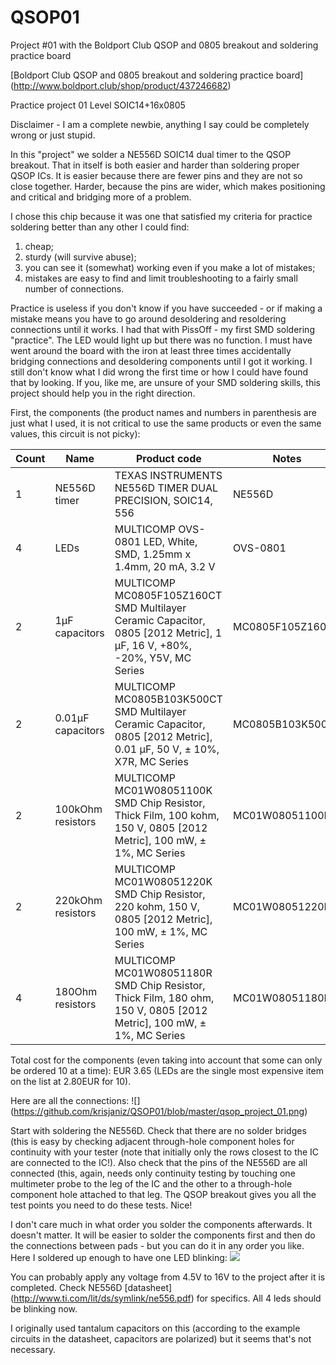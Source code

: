 # QSOP01
Project #01 with the Boldport Club QSOP and 0805 breakout and soldering practice board

[Boldport Club QSOP and 0805 breakout and soldering practice board] (http://www.boldport.club/shop/product/437246682)

Practice project 01
Level SOIC14+16x0805

Disclaimer - I am a complete newbie, anything I say could be completely wrong or just stupid.

In this "project" we solder a NE556D SOIC14 dual timer to the QSOP breakout. That in itself is both easier and harder than soldering proper QSOP ICs. It is easier because there are fewer pins and they are not so close together. Harder, because the pins are wider, which makes positioning and critical and bridging more of a problem.

I chose this chip because it was one that satisfied my criteria for practice soldering better than any other I could find:

1. cheap;
2. sturdy (will survive abuse);
3. you can see it (somewhat) working even if you make a lot of mistakes;
4. mistakes are easy to find and limit troubleshooting to a fairly small number of connections.

Practice is useless if you don't know if you have succeeded - or if making a mistake means you have to go around desoldering and resoldering connections until it works. I had that with PissOff - my first SMD soldering "practice". The LED would light up but there was no function. I must have went around the board with the iron at least three times accidentally bridging connections and desoldering components until I got it working. I still don't know what I did wrong the first time or how I could have found that by looking. If you, like me, are unsure of your SMD soldering skills, this project should help you in the right direction.

First, the components (the product names and numbers in parenthesis are just what I used, it is not critical to use the same products or even the same values, this circuit is not picky):

| Count | Name | Product code | Notes |
| ---- | ---- | ------------ | ----- |
| 1 | NE556D timer | TEXAS INSTRUMENTS  NE556D  TIMER DUAL PRECISION, SOIC14, 556 | NE556D | |
| 4 | LEDs | MULTICOMP  OVS-0801  LED, White, SMD, 1.25mm x 1.4mm, 20 mA, 3.2 V | OVS-0801 | |
| 2 | 1µF capacitors | MULTICOMP  MC0805F105Z160CT  SMD Multilayer Ceramic Capacitor, 0805 [2012 Metric], 1 µF, 16 V, +80%, -20%, Y5V, MC Series | MC0805F105Z160CT | |
| 2 | 0.01µF capacitors | MULTICOMP  MC0805B103K500CT  SMD Multilayer Ceramic Capacitor, 0805 [2012 Metric], 0.01 µF, 50 V, ± 10%, X7R, MC Series | MC0805B103K500CT | these are optional but don't cost anything so why not, they are good for practice |
| 2 | 100kOhm resistors | MULTICOMP  MC01W08051100K  SMD Chip Resistor, Thick Film, 100 kohm, 150 V, 0805 [2012 Metric], 100 mW, ± 1%, MC Series | MC01W08051100K) | |
| 2 | 220kOhm resistors | MULTICOMP  MC01W08051220K  SMD Chip Resistor, 220 kohm, 150 V, 0805 [2012 Metric], 100 mW, ± 1%, MC Series | MC01W08051220K) | |
| 4 | 180Ohm resistors | MULTICOMP  MC01W08051180R  SMD Chip Resistor, Thick Film, 180 ohm, 150 V, 0805 [2012 Metric], 100 mW, ± 1%, MC Series | MC01W08051180R) | Value depends on the LEds you use|

Total cost for the components (even taking into account that some can only be ordered 10 at a time): EUR 3.65 (LEDs are the single most expensive item on the list at 2.80EUR for 10).

Here are all the connections:
![] (https://github.com/krisjaniz/QSOP01/blob/master/qsop_project_01.png)

Start with soldering the NE556D. Check that there are no solder bridges (this is easy by checking adjacent through-hole component holes for continuity with your tester (note that initially only the rows closest to the IC are connected to the IC!). Also check that the pins of the NE556D are all connected (this, again, needs only continuity testing by touching one multimeter probe to the leg of the IC and the other to a through-hole component hole attached to that leg.
The QSOP breakout gives you all the test points you need to do these tests. Nice!

I don't care much in what order you solder the components afterwards. It doesn't matter. It will be easier to solder the components first and then do the connections between pads - but you can do it in any order you like.
Here I soldered up enough to have one LED blinking:
![](https://goo.gl/photos/H8mnAiZ1PLVmVUp98)

You can probably apply any voltage from 4.5V to 16V to the project after it is completed. Check NE556D [datasheet] (http://www.ti.com/lit/ds/symlink/ne556.pdf) for specifics.
All 4 leds should be blinking now.

I originally used tantalum capacitors on this (according to the example circuits in the datasheet, capacitors are polarized) but it seems that's not necessary.


